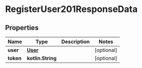 
# RegisterUser201ResponseData

## Properties
| Name | Type | Description | Notes |
| ------------ | ------------- | ------------- | ------------- |
| **user** | [**User**](User.md) |  |  [optional] |
| **token** | **kotlin.String** |  |  [optional] |



